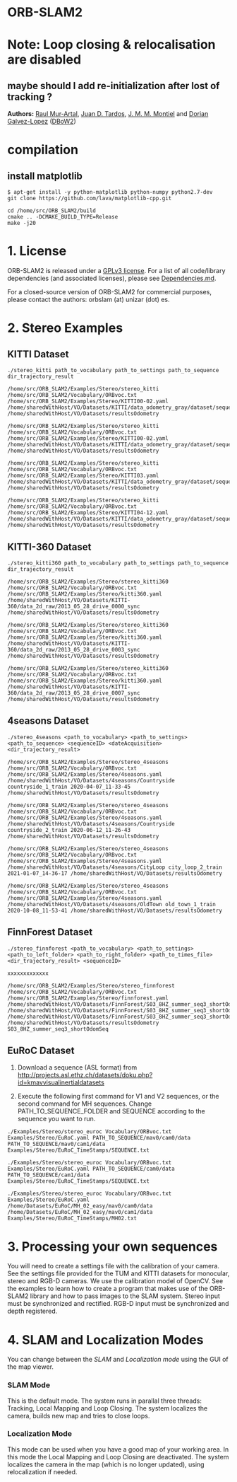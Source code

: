 # ORB-SLAM2
# Note: Loop closing & relocalisation are disabled
## maybe should I add re-initialization after lost of tracking ?
**Authors:** [Raul Mur-Artal](http://webdiis.unizar.es/~raulmur/), [Juan D. Tardos](http://webdiis.unizar.es/~jdtardos/), [J. M. M. Montiel](http://webdiis.unizar.es/~josemari/) and [Dorian Galvez-Lopez](http://doriangalvez.com/) ([DBoW2](https://github.com/dorian3d/DBoW2))


# compilation
## install matplotlib
```
$ apt-get install -y python-matplotlib python-numpy python2.7-dev
git clone https://github.com/lava/matplotlib-cpp.git
```
```
cd /home/src/ORB_SLAM2/build
cmake .. -DCMAKE_BUILD_TYPE=Release
make -j20
```


# 1. License

ORB-SLAM2 is released under a [GPLv3 license](https://github.com/raulmur/ORB_SLAM2/blob/master/License-gpl.txt). For a list of all code/library dependencies (and associated licenses), please see [Dependencies.md](https://github.com/raulmur/ORB_SLAM2/blob/master/Dependencies.md).

For a closed-source version of ORB-SLAM2 for commercial purposes, please contact the authors: orbslam (at) unizar (dot) es.


# 2. Stereo Examples

## KITTI Dataset
```
./stereo_kitti path_to_vocabulary path_to_settings path_to_sequence dir_trajectory_result

/home/src/ORB_SLAM2/Examples/Stereo/stereo_kitti /home/src/ORB_SLAM2/Vocabulary/ORBvoc.txt /home/src/ORB_SLAM2/Examples/Stereo/KITTI00-02.yaml /home/sharedWithHost/VO/Datasets/KITTI/data_odometry_gray/dataset/sequences/01 /home/sharedWithHost/VO/Datasets/resultsOdometry
```

```
/home/src/ORB_SLAM2/Examples/Stereo/stereo_kitti /home/src/ORB_SLAM2/Vocabulary/ORBvoc.txt /home/src/ORB_SLAM2/Examples/Stereo/KITTI00-02.yaml /home/sharedWithHost/VO/Datasets/KITTI/data_odometry_gray/dataset/sequences/02 /home/sharedWithHost/VO/Datasets/resultsOdometry
```

```
/home/src/ORB_SLAM2/Examples/Stereo/stereo_kitti /home/src/ORB_SLAM2/Vocabulary/ORBvoc.txt /home/src/ORB_SLAM2/Examples/Stereo/KITTI03.yaml /home/sharedWithHost/VO/Datasets/KITTI/data_odometry_gray/dataset/sequences/03 /home/sharedWithHost/VO/Datasets/resultsOdometry
```

```
/home/src/ORB_SLAM2/Examples/Stereo/stereo_kitti /home/src/ORB_SLAM2/Vocabulary/ORBvoc.txt /home/src/ORB_SLAM2/Examples/Stereo/KITTI04-12.yaml /home/sharedWithHost/VO/Datasets/KITTI/data_odometry_gray/dataset/sequences/09 /home/sharedWithHost/VO/Datasets/resultsOdometry
```




## KITTI-360 Dataset
```
./stereo_kitti360 path_to_vocabulary path_to_settings path_to_sequence dir_trajectory_result
```
```
/home/src/ORB_SLAM2/Examples/Stereo/stereo_kitti360 /home/src/ORB_SLAM2/Vocabulary/ORBvoc.txt /home/src/ORB_SLAM2/Examples/Stereo/kitti360.yaml /home/sharedWithHost/VO/Datasets/KITTI-360/data_2d_raw/2013_05_28_drive_0000_sync /home/sharedWithHost/VO/Datasets/resultsOdometry
```

```
/home/src/ORB_SLAM2/Examples/Stereo/stereo_kitti360 /home/src/ORB_SLAM2/Vocabulary/ORBvoc.txt /home/src/ORB_SLAM2/Examples/Stereo/kitti360.yaml /home/sharedWithHost/VO/Datasets/KITTI-360/data_2d_raw/2013_05_28_drive_0003_sync /home/sharedWithHost/VO/Datasets/resultsOdometry
```

```
/home/src/ORB_SLAM2/Examples/Stereo/stereo_kitti360 /home/src/ORB_SLAM2/Vocabulary/ORBvoc.txt /home/src/ORB_SLAM2/Examples/Stereo/kitti360.yaml /home/sharedWithHost/VO/Datasets/KITTI-360/data_2d_raw/2013_05_28_drive_0007_sync /home/sharedWithHost/VO/Datasets/resultsOdometry
```




## 4seasons Dataset
```
./stereo_4seasons <path_to_vocabulary> <path_to_settings> <path_to_sequence> <sequenceID> <dateAcquisition> <dir_trajectory_result>
```
```
/home/src/ORB_SLAM2/Examples/Stereo/stereo_4seasons /home/src/ORB_SLAM2/Vocabulary/ORBvoc.txt /home/src/ORB_SLAM2/Examples/Stereo/4seasons.yaml /home/sharedWithHost/VO/Datasets/4seasons/Countryside countryside_1_train 2020-04-07_11-33-45 /home/sharedWithHost/VO/Datasets/resultsOdometry
```

```
/home/src/ORB_SLAM2/Examples/Stereo/stereo_4seasons /home/src/ORB_SLAM2/Vocabulary/ORBvoc.txt /home/src/ORB_SLAM2/Examples/Stereo/4seasons.yaml /home/sharedWithHost/VO/Datasets/4seasons/Countryside countryside_2_train 2020-06-12_11-26-43 /home/sharedWithHost/VO/Datasets/resultsOdometry
```

```
/home/src/ORB_SLAM2/Examples/Stereo/stereo_4seasons /home/src/ORB_SLAM2/Vocabulary/ORBvoc.txt /home/src/ORB_SLAM2/Examples/Stereo/4seasons.yaml /home/sharedWithHost/VO/Datasets/4seasons/CityLoop city_loop_2_train 2021-01-07_14-36-17 /home/sharedWithHost/VO/Datasets/resultsOdometry
```

```
/home/src/ORB_SLAM2/Examples/Stereo/stereo_4seasons /home/src/ORB_SLAM2/Vocabulary/ORBvoc.txt /home/src/ORB_SLAM2/Examples/Stereo/4seasons.yaml /home/sharedWithHost/VO/Datasets/4seasons/OldTown old_town_1_train 2020-10-08_11-53-41 /home/sharedWithHost/VO/Datasets/resultsOdometry
```





## FinnForest Dataset
```
./stereo_finnforest <path_to_vocabulary> <path_to_settings> <path_to_left_folder> <path_to_right_folder> <path_to_times_file> <dir_trajectory_result> <sequenceID>
```
```
xxxxxxxxxxxxx
```
```
/home/src/ORB_SLAM2/Examples/Stereo/stereo_finnforest /home/src/ORB_SLAM2/Vocabulary/ORBvoc.txt /home/src/ORB_SLAM2/Examples/Stereo/finnforest.yaml /home/sharedWithHost/VO/Datasets/FinnForest/S03_8HZ_summer_seq3_shortOdomSeq/S03_8Hz/images_cam2_sr22555667 /home/sharedWithHost/VO/Datasets/FinnForest/S03_8HZ_summer_seq3_shortOdomSeq/S03_8Hz/images_cam3_sr22555660 /home/sharedWithHost/VO/Datasets/FinnForest/S03_8HZ_summer_seq3_shortOdomSeq/S03_8Hz/times_S03.txt /home/sharedWithHost/VO/Datasets/resultsOdometry S03_8HZ_summer_seq3_shortOdomSeq
```


## EuRoC Dataset

1. Download a sequence (ASL format) from http://projects.asl.ethz.ch/datasets/doku.php?id=kmavvisualinertialdatasets

2. Execute the following first command for V1 and V2 sequences, or the second command for MH sequences. Change PATH_TO_SEQUENCE_FOLDER and SEQUENCE according to the sequence you want to run.
```
./Examples/Stereo/stereo_euroc Vocabulary/ORBvoc.txt Examples/Stereo/EuRoC.yaml PATH_TO_SEQUENCE/mav0/cam0/data PATH_TO_SEQUENCE/mav0/cam1/data Examples/Stereo/EuRoC_TimeStamps/SEQUENCE.txt
```
```
./Examples/Stereo/stereo_euroc Vocabulary/ORBvoc.txt Examples/Stereo/EuRoC.yaml PATH_TO_SEQUENCE/cam0/data PATH_TO_SEQUENCE/cam1/data Examples/Stereo/EuRoC_TimeStamps/SEQUENCE.txt
```
```
./Examples/Stereo/stereo_euroc Vocabulary/ORBvoc.txt Examples/Stereo/EuRoC.yaml /home/Datasets/EuRoC/MH_02_easy/mav0/cam0/data /home/Datasets/EuRoC/MH_02_easy/mav0/cam1/data Examples/Stereo/EuRoC_TimeStamps/MH02.txt
```


# 3. Processing your own sequences
You will need to create a settings file with the calibration of your camera. See the settings file provided for the TUM and KITTI datasets for monocular, stereo and RGB-D cameras. We use the calibration model of OpenCV. See the examples to learn how to create a program that makes use of the ORB-SLAM2 library and how to pass images to the SLAM system. Stereo input must be synchronized and rectified. RGB-D input must be synchronized and depth registered.

# 4. SLAM and Localization Modes
You can change between the *SLAM* and *Localization mode* using the GUI of the map viewer.

### SLAM Mode
This is the default mode. The system runs in parallal three threads: Tracking, Local Mapping and Loop Closing. The system localizes the camera, builds new map and tries to close loops.

### Localization Mode
This mode can be used when you have a good map of your working area. In this mode the Local Mapping and Loop Closing are deactivated. The system localizes the camera in the map (which is no longer updated), using relocalization if needed. 


